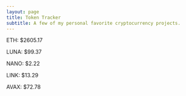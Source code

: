 ```yaml
---
layout: page
title: Token Tracker
subtitle: A few of my personal favorite cryptocurrency projects.
---
```


<!--BEGINCRYPTOINPUT-->
ETH: $2605.17

LUNA: $99.37

NANO: $2.22

LINK: $13.29

AVAX: $72.78

<!--ENDCRYPTOINPUT-->
